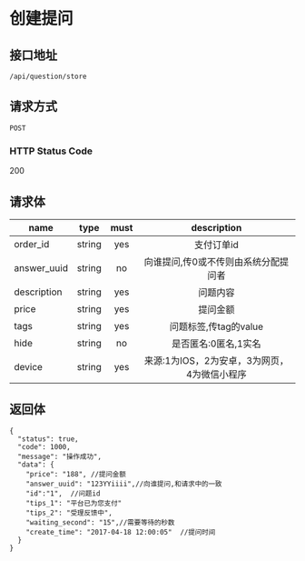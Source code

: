 # 创建提问

## 接口地址

`/api/question/store`

## 请求方式

`POST`

### HTTP Status Code

200

## 请求体

| name     | type     | must     | description |
|----------|:--------:|:--------:|:--------:|
| order_id | string   | yes | 支付订单id |
| answer_uuid     | string    | no   | 向谁提问,传0或不传则由系统分配提问者 |
| description   | string   | yes      | 问题内容 |
| price     | string   | yes      | 提问金额 |
| tags     | string    | yes      | 问题标签,传tag的value |
| hide     | string    | no   | 是否匿名:0匿名,1实名 |
| device     | string    | yes      | 来源:1为IOS，2为安卓，3为网页，4为微信小程序 |


## 返回体

```json5
{
  "status": true,
  "code": 1000,
  "message": "操作成功",
  "data": {
    "price": "188", //提问金额
    "answer_uuid": "123YYiiii",//向谁提问,和请求中的一致
    "id":"1",  //问题id
    "tips_1": "平台已为您支付"
    "tips_2": "受理反馈中",
    "waiting_second": "15",//需要等待的秒数
    "create_time": "2017-04-18 12:00:05"  //提问时间
  }
}
``` 

